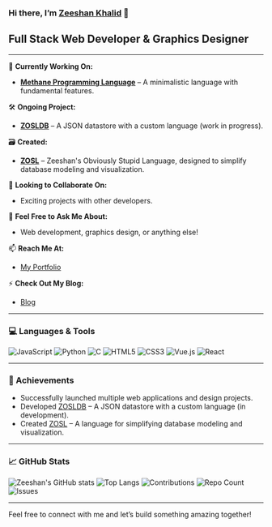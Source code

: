 ### Hi there, I’m [Zeeshan Khalid](https://zeeshankhalid.vercel.app) 👋

## Full Stack Web Developer & Graphics Designer

---

🌟 **Currently Working On:**
- **[Methane Programming Language](https://github.com/zeeshanthedev590/methane.git)** – A minimalistic language with fundamental features.

🛠️ **Ongoing Project:**
- **[ZOSLDB](https://zosldb.vercel.app)** – A JSON datastore with a custom language (work in progress).

🗃️ **Created:**
- **[ZOSL](https://github.com/zeeshanthedev590/zosl)** – Zeeshan's Obviously Stupid Language, designed to simplify database modeling and visualization.

👯 **Looking to Collaborate On:**
- Exciting projects with other developers.

💬 **Feel Free to Ask Me About:**
- Web development, graphics design, or anything else!

📫 **Reach Me At:**
- [My Portfolio](https://zeeshankhalid.vercel.app)

⚡ **Check Out My Blog:**
- [Blog](https://zeeshanthedev.vercel.app)

---

### 💻 Languages & Tools
![JavaScript](https://img.shields.io/badge/-JavaScript-F7DF1C?style=flat&logo=javascript&logoColor=000000)
![Python](https://img.shields.io/badge/-Python-3776AB?style=flat&logo=python&logoColor=ffffff)
![C](https://img.shields.io/badge/-C-A8B9CC?style=flat&logo=c&logoColor=000000)
![HTML5](https://img.shields.io/badge/-HTML5-E34F26?style=flat&logo=html5&logoColor=ffffff)
![CSS3](https://img.shields.io/badge/-CSS3-1572B6?style=flat&logo=css3&logoColor=ffffff)
![Vue.js](https://img.shields.io/badge/-Vue.js-4FC08D?style=flat&logo=vue.js&logoColor=ffffff)
![React](https://img.shields.io/badge/-React-61DAFB?style=flat&logo=react&logoColor=000000)

---

### 🚀 Achievements
- Successfully launched multiple web applications and design projects.
- Developed [ZOSLDB](https://zosldb.vercel.app) – A JSON datastore with a custom language (in development).
- Created [ZOSL](https://github.com/zeeshanthedev590/zosl) – A language for simplifying database modeling and visualization.

---

### 📈 GitHub Stats
![Zeeshan's GitHub stats](https://github-readme-stats.vercel.app/api?username=zeeshanthedev590&show_icons=true&hide_title=true&count_private=true&hide=prs&hide_rank=false&theme=gruvbox)
![Top Langs](https://github-readme-stats.vercel.app/api/top-langs/?username=zeeshanthedev590&layout=compact&theme=gruvbox)
![Contributions](https://github-readme-streak-stats.herokuapp.com/?user=zeeshanthedev590&theme=gruvbox)
![Repo Count](https://img.shields.io/github/repo-count/zeeshanthedev590?style=flat&logo=github)
![Issues](https://img.shields.io/github/issues/zeeshanthedev590?style=flat&logo=github)

---

Feel free to connect with me and let’s build something amazing together!
